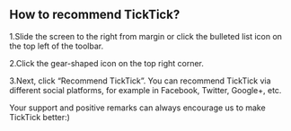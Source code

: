 ## How to recommend TickTick?

1.Slide the screen to the right from margin or click the bulleted list icon on the top left of the toolbar.

2.Click the gear-shaped icon on the top right corner.

3.Next, click “Recommend TickTick”. You can recommend TickTick via different social platforms, for example in Facebook, Twitter, Google+, etc.

Your support and positive remarks can always encourage us to make TickTick better:)
